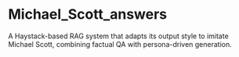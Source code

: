 # Michael_Scott_answers
A Haystack-based RAG system that adapts its output style to imitate Michael Scott, combining factual QA with persona-driven generation.
